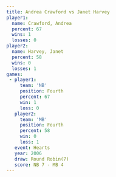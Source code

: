 ```yaml
---
title: Andrea Crawford vs Janet Harvey
player1:                
  name: Crawford, Andrea
  percent: 67           
  wins: 1               
  losses: 0             
player2:                
  name: Harvey, Janet   
  percent: 58           
  wins: 0               
  losses: 1             
games:
 - player1:          
     team: 'NB'      
     position: Fourth
     percent: 67     
     win: 1          
     loss: 0         
   player2:          
     team: 'MB'      
     position: Fourth
     percent: 58     
     win: 0          
     loss: 1         
   event: Hearts       
   year: 2006          
   draw: Round Robin(7)
   score: NB 7 - MB 4  
---
```

